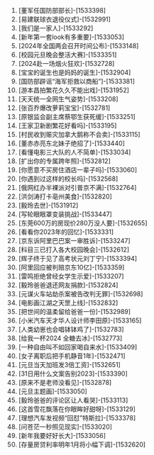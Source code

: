 
1. [董军任国防部部长]-[1533398]
1. [易建联球衣退役仪式]-[1532991]
1. [我们是一家人]-[1533292]
1. [新年第一套look有多重要]-[1533053]
1. [2024年全国两会召开时间公布]-[1533148]
1. [校园元旦晚会整活大赛]-[1533351]
1. [2024赴一场烟火狂欢]-[1532728]
1. [宝宝的诞生也是妈妈的诞生]-[1532904]
1. [国防部辟谣“海军拒救以商船”]-[1533381]
1. [游本昌拍繁花久久不能出戏]-[1531952]
1. [天天统一全网生气姿势]-[1533208]
1. [张百乔爆改萝莉宝宝]-[1532781]
1. [原银监会副主席蔡鄂生获死缓]-[1533251]
1. [王家卫新剧繁花好看吗]-[1533195]
1. [村民收到赈灾加拿大鹅称不会卖]-[1533115]
1. [董赤赤亮东北妹子绝招了]-[1533440]
1. [看懂电影三大队的人不简单]-[1533034]
1. [扩出你的专属跨年照]-[1532812]
1. [你愿意不买房住酒店一辈子吗]-[1533060]
1. [你遇到过这样的校长吗]-[1532568]
1. [俄网红办半裸派对引普京不满]-[1532764]
1. [洪剑涛打卡亳州美食]-[1532820]
1. [毅玲去世]-[1531912]
1. [写轮眼眼罩变装挑战]-[1533447]
1. [东莞600万的房现价280万没人要]-[1532655]
1. [看看你2023年的回忆]-[1533331]
1. [京东诉阿里巴巴案一审胜诉]-[1533247]
1. [科目三已打入各大校园晚会]-[1532612]
1. [辉子终于见了高考状元刘丁宁]-[1533394]
1. [阿里回应被判赔京东10亿]-[1533359]
1. [雷鸣拒绝曾经女学生示爱]-[1533207]
1. [毅玲爸爸退还网友捐款]-[1532824]
1. [元谋火车站劫杀案被告改判无罪]-[1532698]
1. [电影画江湖之天罡上线]-[1532832]
1. [把世间的温柔留给爸爸一份]-[1532989]
1. [小米汽车天才华人设计师李田原]-[1533165]
1. [人类幼崽也会唱钵钵鸡了]-[1532783]
1. [给我一杯2024 全糖去冰]-[1532773]
1. [一种自由叫不如回家喝自来水]-[1533409]
1. [女子离职后把手机静音1年]-[1532471]
1. [元旦当天加班发3倍工资]-[1532651]
1. [31日用什么文案告别2023]-[1533390]
1. [原来不是老师没看见]-[1532878]
1. [元旦主题画]-[1533050]
1. [毅玲爸爸的评论区让人看哭]-[1533113]
1. [这首雪花飘落在你眼眸好甜呀]-[1533129]
1. [理想汽车发视频“回怼”特斯拉]-[1533378]
1. [问苍茫一秒照见现实]-[1533020]
1. [新年我要好好长大]-[1533056]
1. [存量房贷利率明年1月将小幅下调]-[1532620]